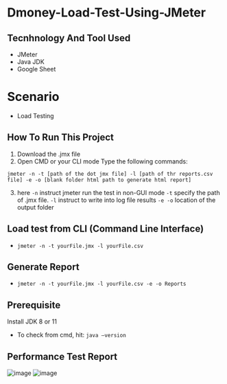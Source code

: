 # Dmoney-Load-Test-Using-JMeter
## Tecnhnology And Tool Used
- JMeter
- Java JDK
- Google Sheet

# Scenario
 - Load Testing

## How To Run This Project

1. Download the .jmx file
2. Open CMD or your CLI mode Type the following commands:

```jmeter -n -t [path of the dot jmx file] -l [path of thr reports.csv file] -e -o [blank folder html path to generate html report]```

3. here ```-n``` instruct jmeter run the test in non-GUI mode ```-t``` specify the path of .jmx file. ```-l``` instruct to write into log file results ```-e -o``` location of the output folder
## Load test from CLI (Command Line Interface)
- ```jmeter -n -t yourFile.jmx -l yourFile.csv```
## Generate Report
 - ```jmeter -n -t yourFile.jmx -l yourFile.csv -e -o Reports```
## Prerequisite
Install JDK 8 or 11
- To check from cmd, hit:
```java –version```

## Performance Test Report
![image](https://user-images.githubusercontent.com/114859893/194729550-d236da4b-6cc2-43e2-b40e-12eefb4cd49c.png)
![image](https://user-images.githubusercontent.com/114859893/194729567-13672c9b-0068-4204-beac-a6192812e4d8.png)
